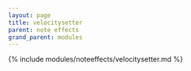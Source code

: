 ```yaml
---
layout: page
title: velocitysetter
parent: note effects
grand_parent: modules
---
```


{% include modules/noteeffects/velocitysetter.md %}
